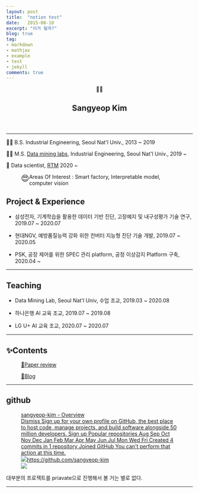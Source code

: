 ```yaml
---
layout: post
title:  "notion test"
date:   2015-08-10
excerpt: "이거 될까?"
blog: true
tag:
- markdown 
- mathjax
- example
- test
- jekyll
comments: true
---
```


<body><article id="ad541433-fc61-42a5-b7ae-4a5e4235d2c8" class="page sans"><header><div class="page-header-icon page-header-icon-with-cover"><span class="icon">👨‍🎓</span></div><h1 class="page-title">Sangyeop Kim</h1></header><div class="page-body"><hr id="73b13924-cef0-49fd-9f28-141f7158422d"/><p id="bd2959d5-02dc-4d5c-a49f-ba347c593426" class="">👨‍🎓 B.S. Industrial Engineering, Seoul Nat&#x27;l Univ., 2013 ~ 2019</p><p id="164ce5ad-7d01-4400-bf7e-95af985b397b" class="">👨‍🎓 M.S. <a href="http://dm.snu.ac.kr">Data mining labs</a>, Industrial Engineering, Seoul Nat&#x27;l Univ., 2019 ~</p><p id="89ef8805-d0ef-4391-bfec-02cdb70eb001" class="">🚀 Data scientist, <a href="http://rtm.ai">RTM</a> 2020 ~</p><figure class="block-color-gray_background callout" style="white-space:pre-wrap;display:flex" id="f9502b7b-1d07-491c-99b0-7475d8e055ef"><div style="font-size:1.5em"><span class="icon">😍</span></div><div style="width:100%">Areas Of Interest : Smart factory, Interpretable model, computer vision</div></figure><p id="0100e262-111b-4da9-8913-49d5f8243e39" class="">
</p><h2 id="2f7c9f6e-2bf3-4187-9040-e3d0f2748c11" class="">Project &amp; Experience</h2><ul id="9d742623-daa7-43bf-88c8-ebbbe8df2450" class="bulleted-list"><li>삼성전자, 기계학습을 활용한 데이터 기반 진단, 고장예지 및 내구성평가 기술 연구,  2019.07 ~ 2020.07</li></ul><ul id="590b76da-91d4-4318-8c64-6187b60764a3" class="bulleted-list"><li>현대NGV, 예방품질능력 강화 위한 컨버터 지능형 진단 기술 개발,  2019.07 ~ 2020.05</li></ul><ul id="b0ff6963-e4ea-4ad6-9c68-d8762663b033" class="bulleted-list"><li>PSK, 공장 제어를 위한 SPEC 관리 platform, 공정 이상감지 Platform 구축,  2020.04 ~</li></ul><hr id="6d0124a0-d132-470d-8d71-c4ccf7b996c3"/><p id="4d1d9a40-c9d5-47b4-ab1d-495c276db27c" class="">
</p><h2 id="e16dc996-a672-404f-ad89-474ffd789e1b" class="">Teaching</h2><ul id="0ba3c201-f625-4a7d-a847-10106d31e93b" class="bulleted-list"><li>Data Mining Lab, Seoul Nat&#x27;l Univ, 수업 조교,  2019.03 ~ 2020.08</li></ul><ul id="cb757aad-366e-4c55-9235-467f8ea88773" class="bulleted-list"><li>하나은행 AI 교육 조교,  2019.07 ~ 2019.08</li></ul><ul id="61c7cf26-a309-4aea-bcdf-cc39b0d83780" class="bulleted-list"><li>LG U+ AI 교육 조교,  2020.07 ~ 2020.07</li></ul><hr id="935ca3fc-12b2-4114-a4a9-2b9e851d11fb"/><p id="9da275a9-a5cc-4717-a9f8-490eaa76c561" class="">
</p><h2 id="dd68afa2-2705-4b20-993a-120694b8d108" class="">✨Contents </h2><figure id="5d2bc098-0a92-4d54-96a7-479bfa198bbd" class="link-to-page"><a href="https://www.notion.so/Paper-review-5d2bc0980a924d5496a7479bfa198bbd"><span class="icon">📜</span>Paper review</a></figure><figure id="dc0ba022-d84c-462c-89cd-6d698d8d6818" class="link-to-page"><a href="https://www.notion.so/Blog-dc0ba022d84c462c89cd6d698d8d6818"><span class="icon">🤩</span>Blog</a></figure><hr id="8f241d12-b5a0-49d6-9130-2668e5d19c16"/><p id="29bad8a0-2478-45cd-9d49-017c098b804e" class="">
</p><h2 id="180fc6d7-4a9f-48c1-9d06-fc724c11a4ba" class=""><strong>github</strong></h2><figure id="8a1c243a-91b0-49b3-856e-43a6e8963980"><a href="https://github.com/sangyeop-kim" class="bookmark source"><div class="bookmark-info"><div class="bookmark-text"><div class="bookmark-title">sangyeop-kim - Overview</div><div class="bookmark-description">Dismiss Sign up for your own profile on GitHub, the best place to host code, manage projects, and build software alongside 50 million developers. Sign up Popular repositories Aug Sep Oct Nov Dec Jan Feb Mar Apr May Jun Jul Mon Wed Fri Created 4 commits in 1 repository Joined GitHub You can&#x27;t perform that action at this time.</div></div><div class="bookmark-href"><img src="https://github.com/favicon.ico" class="icon bookmark-icon"/>https://github.com/sangyeop-kim</div></div><img src="https://avatars2.githubusercontent.com/u/69177956?s=400&amp;v=4" class="bookmark-image"/></a></figure><p id="5a2b1581-c510-49c9-ae96-9441bb419bc2" class="">대부분의 프로젝트를 priavate으로 진행해서 볼 거는 별로 없다.</p><hr id="3c11e6bc-2a06-4da0-b1f9-21fd2b07b8bb"/><p id="1d0e8ddb-a391-4f58-931b-ce222fd2ff84" class="">
</p></div></article></body>